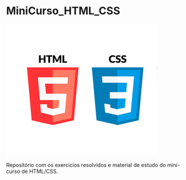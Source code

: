 # MiniCurso_HTML_CSS

![.](imagem_2023-04-26_165206094.png)

Repositório com os exercicios resolvidos e material de estudo do mini-curso de HTML/CSS. 
